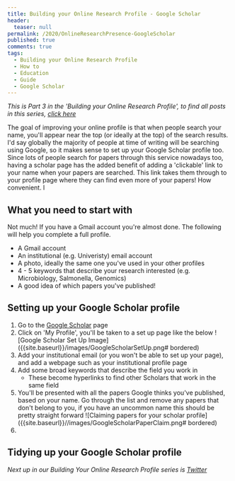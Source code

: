 ```yaml
---
title: Building your Online Research Profile - Google Scholar
header:
  teaser: null
permalink: /2020/OnlineResearchPresence-GoogleScholar
published: true
comments: true
tags:
  - Building your Online Research Profile
  - How to
  - Education
  - Guide
  - Google Scholar
---
```




_This is Part 3 in the 'Building your Online Research Profile', to find all posts in this series, [click here]({{site.baseurl}}/tags/#building-your-online-research-profile)_

The goal of improving your online profile is that when people search your name, you'll appear near the top (or ideally at the top) of the search results. I'd say globally the majority of people at time of writing will be searching using Google, so it makes sense to set up your Google Scholar profile too. Since lots of people search for papers through this service nowadays too, having a scholar page has the added benefit of adding a 'clickable' link to your name when your papers are searched. This link takes them through to your profile page where they can find even more of your papers! How convenient.
l



## What you need to start with
Not much! If you have a Gmail account you're almost done. The following will help you complete a full profile.
+ A Gmail account
+ An institutional (e.g. Univeristy) email account
+ A photo, ideally the same one you've used in your other profiles
+ 4 - 5 keywords that describe your research interested (e.g. Microbiology, Salmonella, Genomics)
+ A good idea of which papers you've published!


## Setting up your Google Scholar profile
1. Go to the [Google Scholar](scholar.google.com) page
2. Click on 'My Profile', you'll be taken to a set up page like the below
	![Google Scholar Set Up Image]({{site.baseurl}}/images/GoogleScholarSetUp.png# bordered)
3. Add your institutional email (or you won't be able to set up your page), and add a webpage such as your institutional profile page
4. Add some broad keywords that describe the field you work in
	+ These become hyperlinks to find other Scholars that work in the same field
5. You'll be presented with all the papers Google thinks you've published, based on your name. Go through the list and remove any papers that don't belong to you, if you have an uncommon name this should be pretty straight forward
	![Claiming papers for your scholar profile]({{site.baseurl}}//images/GoogleScholarPaperClaim.png# bordered)
6. 

## Tidying up your Google Scholar profile


_Next up in our Building Your Online Research Profile series is [Twitter]({{site.baseurl}}/2020/OnlineResearchPresence-Twitter)_

